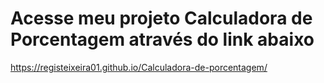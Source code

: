 # Acesse meu projeto Calculadora de Porcentagem através do link abaixo

https://registeixeira01.github.io/Calculadora-de-porcentagem/
